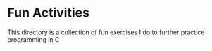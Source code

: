 # Fun Activities

This directory is a collection of fun exercises I do to further practice programming in C
